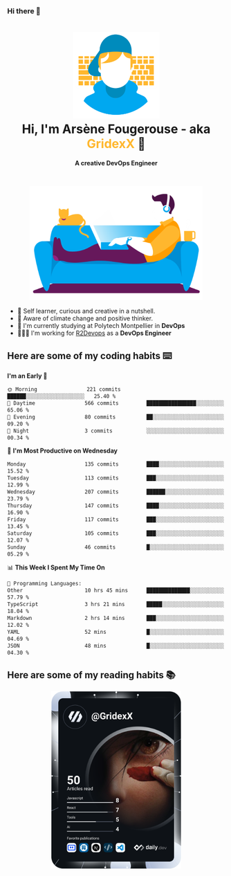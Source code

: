 ### Hi there 👋

<!--
**GridexX/gridexx** is a ✨ _special_ ✨ repository because its `README.md` (this file) appears on your GitHub profile.

Here are some ideas to get you started:

- 🔭 I’m currently working on ...
- 🌱 I’m currently learning ...
- 👯 I’m looking to collaborate on ...
- 🤔 I’m looking for help with ...
- 💬 Ask me about ...
- 📫 How to reach me: ...
- 😄 Pronouns: ...
- ⚡ Fun fact: ...
-->


<!-- Header -->
<h1 align="center">
  <img src="./images/user_profile.png" width="200">
  <br>
  Hi, I'm Arsène Fougerouse - aka <span style="color:#ffb72e">GridexX</span> 👋
</h1>


<p align="center">
  <b>A creative DevOps Engineer </b>
</p>
<br/>
<p align="center">
  <img src="./images/man_couch.png" width="400">
</p>

- 🎨 Self learner, curious and creative in a nutshell. 
- 🌱 Aware of climate change and positive thinker.
- 📕 I'm currently studying at Polytech Montpellier in **DevOps**
- 👨🏻‍💻 I'm working for [R2Devops](https://r2devops.io) as a **DevOps Engineer**


## Here are some of my coding habits ⌨️

<!-- Add a section about tech and Ops stack
  Like this one : https://github.com/Xanthus58#-tech-stack
-->
<!--START_SECTION:waka-->
**I'm an Early 🐤** 

```text
🌞 Morning                221 commits         ██████░░░░░░░░░░░░░░░░░░░   25.40 % 
🌆 Daytime                566 commits         ████████████████░░░░░░░░░   65.06 % 
🌃 Evening                80 commits          ██░░░░░░░░░░░░░░░░░░░░░░░   09.20 % 
🌙 Night                  3 commits           ░░░░░░░░░░░░░░░░░░░░░░░░░   00.34 % 
```
📅 **I'm Most Productive on Wednesday** 

```text
Monday                   135 commits         ████░░░░░░░░░░░░░░░░░░░░░   15.52 % 
Tuesday                  113 commits         ███░░░░░░░░░░░░░░░░░░░░░░   12.99 % 
Wednesday                207 commits         ██████░░░░░░░░░░░░░░░░░░░   23.79 % 
Thursday                 147 commits         ████░░░░░░░░░░░░░░░░░░░░░   16.90 % 
Friday                   117 commits         ███░░░░░░░░░░░░░░░░░░░░░░   13.45 % 
Saturday                 105 commits         ███░░░░░░░░░░░░░░░░░░░░░░   12.07 % 
Sunday                   46 commits          █░░░░░░░░░░░░░░░░░░░░░░░░   05.29 % 
```


📊 **This Week I Spent My Time On** 

```text
💬 Programming Languages: 
Other                    10 hrs 45 mins      ██████████████░░░░░░░░░░░   57.79 % 
TypeScript               3 hrs 21 mins       █████░░░░░░░░░░░░░░░░░░░░   18.04 % 
Markdown                 2 hrs 14 mins       ███░░░░░░░░░░░░░░░░░░░░░░   12.02 % 
YAML                     52 mins             █░░░░░░░░░░░░░░░░░░░░░░░░   04.69 % 
JSON                     48 mins             █░░░░░░░░░░░░░░░░░░░░░░░░   04.30 % 
```


<!--END_SECTION:waka-->

## Here are some of my reading habits 📚
<div  align="center">
  <img src="./images/devcard.svg" width="300">
</div>
